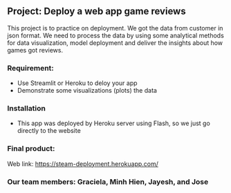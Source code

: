 ## Project: Deploy a web app game reviews

This project is to practice on deployment. We got the data from customer in json format. We need to process the data by using some analytical methods for data visualization, model deployment and deliver the insights about how games got reviews. 

### Requirement:
  + Use Streamlit or Heroku to deloy your app
  + Demonstrate some visualizations (plots) the data
### Installation
  + This app was deployed by Heroku server using Flash, so we just go directly to the website

### Final product:
Web link: https://steam-deployment.herokuapp.com/

### Our team members: Graciela, Minh Hien, Jayesh, and Jose
